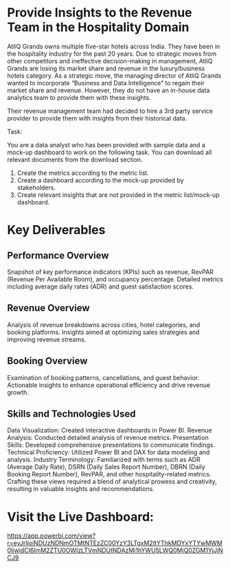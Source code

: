 # Provide Insights to the Revenue Team in the Hospitality Domain
AtliQ Grands owns multiple five-star hotels across India. They have been in the hospitality industry for the past 20 years. Due to strategic moves from other competitors and ineffective decision-making in management, AtliQ Grands are losing its market share and revenue in the luxury/business hotels category. As a strategic move, the managing director of AtliQ Grands wanted to incorporate “Business and Data Intelligence” to regain their market share and revenue. However, they do not have an in-house data analytics team to provide them with these insights.

Their revenue management team had decided to hire a 3rd party service provider to provide them with insights from their historical data.

Task:  

You are a data analyst who has been provided with sample data and a mock-up dashboard to work on the following task. You can download all relevant documents from the download section.

1. Create the metrics according to the metric list.
2. Create a dashboard according to the mock-up provided by stakeholders.
3. Create relevant insights that are not provided in the metric list/mock-up dashboard.

# Key Deliverables
## Performance Overview
Snapshot of key performance indicators (KPIs) such as revenue, RevPAR (Revenue Per Available Room), and occupancy percentage.
Detailed metrics including average daily rates (ADR) and guest satisfaction scores.

## Revenue Overview
Analysis of revenue breakdowns across cities, hotel categories, and booking platforms.
Insights aimed at optimizing sales strategies and improving revenue streams.

## Booking Overview
Examination of booking patterns, cancellations, and guest behavior.
Actionable insights to enhance operational efficiency and drive revenue growth.

## Skills and Technologies Used
Data Visualization: Created interactive dashboards in Power BI.
Revenue Analysis: Conducted detailed analysis of revenue metrics.
Presentation Skills: Developed comprehensive presentations to communicate findings.
Technical Proficiency: Utilized Power BI and DAX for data modeling and analysis.
Industry Terminology: Familiarized with terms such as ADR (Average Daily Rate), DSRN (Daily Sales Report Number), DBRN (Daily Booking Report Number), RevPAR, and other hospitality-related metrics.
Crafting these views required a blend of analytical prowess and creativity, resulting in valuable insights and recommendations.

# Visit the Live Dashboard:


https://app.powerbi.com/view?r=eyJrIjoiNDUzNDNmOTMtNTEzZC00YzY3LTgxM2ItYThkMDYxYTYwMWM0IiwidCI6ImM2ZTU0OWIzLTVmNDUtNDAzMi1hYWU5LWQ0MjQ0ZGM1YjJjNCJ9
